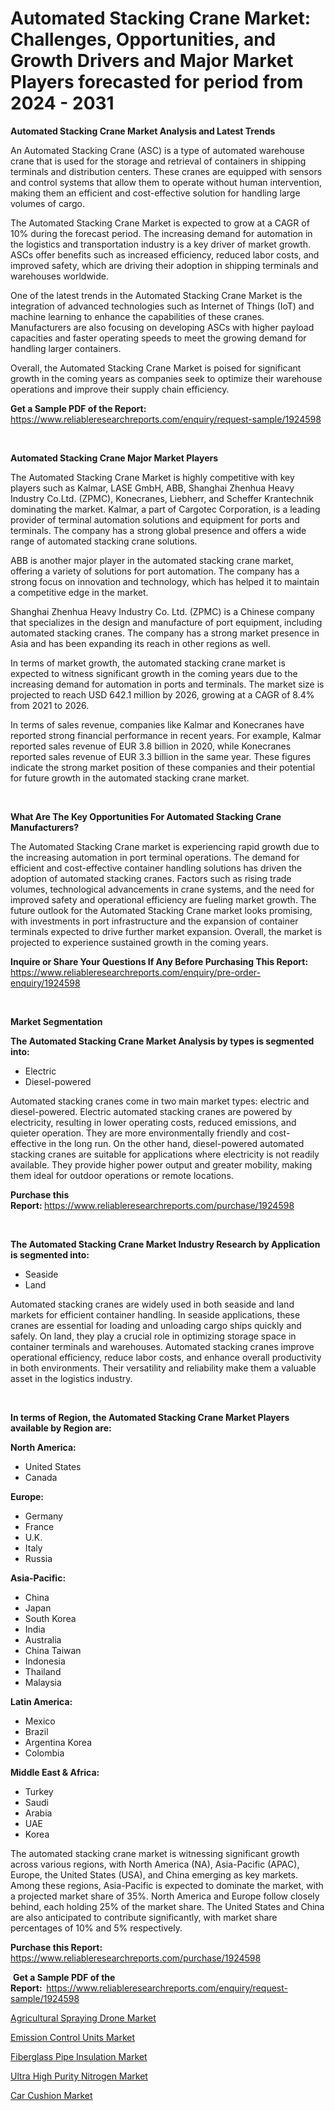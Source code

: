 <p><h1>Automated Stacking Crane Market: Challenges, Opportunities, and Growth Drivers and Major Market Players forecasted for period from 2024 - 2031</h1></p><p><strong>Automated Stacking Crane Market Analysis and Latest Trends</strong></p>
<p><p>An Automated Stacking Crane (ASC) is a type of automated warehouse crane that is used for the storage and retrieval of containers in shipping terminals and distribution centers. These cranes are equipped with sensors and control systems that allow them to operate without human intervention, making them an efficient and cost-effective solution for handling large volumes of cargo.</p><p>The Automated Stacking Crane Market is expected to grow at a CAGR of 10% during the forecast period. The increasing demand for automation in the logistics and transportation industry is a key driver of market growth. ASCs offer benefits such as increased efficiency, reduced labor costs, and improved safety, which are driving their adoption in shipping terminals and warehouses worldwide.</p><p>One of the latest trends in the Automated Stacking Crane Market is the integration of advanced technologies such as Internet of Things (IoT) and machine learning to enhance the capabilities of these cranes. Manufacturers are also focusing on developing ASCs with higher payload capacities and faster operating speeds to meet the growing demand for handling larger containers.</p><p>Overall, the Automated Stacking Crane Market is poised for significant growth in the coming years as companies seek to optimize their warehouse operations and improve their supply chain efficiency.</p></p>
<p><strong>Get a Sample PDF of the Report:&nbsp;</strong> <a href="https://www.reliableresearchreports.com/enquiry/request-sample/1924598">https://www.reliableresearchreports.com/enquiry/request-sample/1924598</a></p>
<p>&nbsp;</p>
<p><strong>Automated Stacking Crane Major Market Players</strong></p>
<p><p>The Automated Stacking Crane Market is highly competitive with key players such as Kalmar, LASE GmbH, ABB, Shanghai Zhenhua Heavy Industry Co.Ltd. (ZPMC), Konecranes, Liebherr, and Scheffer Krantechnik dominating the market. Kalmar, a part of Cargotec Corporation, is a leading provider of terminal automation solutions and equipment for ports and terminals. The company has a strong global presence and offers a wide range of automated stacking crane solutions.</p><p>ABB is another major player in the automated stacking crane market, offering a variety of solutions for port automation. The company has a strong focus on innovation and technology, which has helped it to maintain a competitive edge in the market.</p><p>Shanghai Zhenhua Heavy Industry Co. Ltd. (ZPMC) is a Chinese company that specializes in the design and manufacture of port equipment, including automated stacking cranes. The company has a strong market presence in Asia and has been expanding its reach in other regions as well.</p><p>In terms of market growth, the automated stacking crane market is expected to witness significant growth in the coming years due to the increasing demand for automation in ports and terminals. The market size is projected to reach USD 642.1 million by 2026, growing at a CAGR of 8.4% from 2021 to 2026.</p><p>In terms of sales revenue, companies like Kalmar and Konecranes have reported strong financial performance in recent years. For example, Kalmar reported sales revenue of EUR 3.8 billion in 2020, while Konecranes reported sales revenue of EUR 3.3 billion in the same year. These figures indicate the strong market position of these companies and their potential for future growth in the automated stacking crane market.</p></p>
<p>&nbsp;</p>
<p><strong>What Are The Key Opportunities For Automated Stacking Crane Manufacturers?</strong></p>
<p><p>The Automated Stacking Crane market is experiencing rapid growth due to the increasing automation in port terminal operations. The demand for efficient and cost-effective container handling solutions has driven the adoption of automated stacking cranes. Factors such as rising trade volumes, technological advancements in crane systems, and the need for improved safety and operational efficiency are fueling market growth. The future outlook for the Automated Stacking Crane market looks promising, with investments in port infrastructure and the expansion of container terminals expected to drive further market expansion. Overall, the market is projected to experience sustained growth in the coming years.</p></p>
<p><strong>Inquire or Share Your Questions If Any Before Purchasing This Report:</strong> <a href="https://www.reliableresearchreports.com/enquiry/pre-order-enquiry/1924598">https://www.reliableresearchreports.com/enquiry/pre-order-enquiry/1924598</a></p>
<p>&nbsp;</p>
<p><strong>Market Segmentation</strong></p>
<p><strong>The Automated Stacking Crane Market Analysis by types is segmented into:</strong></p>
<p><ul><li>Electric</li><li>Diesel-powered</li></ul></p>
<p><p>Automated stacking cranes come in two main market types: electric and diesel-powered. Electric automated stacking cranes are powered by electricity, resulting in lower operating costs, reduced emissions, and quieter operation. They are more environmentally friendly and cost-effective in the long run. On the other hand, diesel-powered automated stacking cranes are suitable for applications where electricity is not readily available. They provide higher power output and greater mobility, making them ideal for outdoor operations or remote locations.</p></p>
<p><strong>Purchase this Report:&nbsp;</strong><a href="https://www.reliableresearchreports.com/purchase/1924598">https://www.reliableresearchreports.com/purchase/1924598</a></p>
<p>&nbsp;</p>
<p><strong>The Automated Stacking Crane Market Industry Research by Application is segmented into:</strong></p>
<p><ul><li>Seaside</li><li>Land</li></ul></p>
<p><p>Automated stacking cranes are widely used in both seaside and land markets for efficient container handling. In seaside applications, these cranes are essential for loading and unloading cargo ships quickly and safely. On land, they play a crucial role in optimizing storage space in container terminals and warehouses. Automated stacking cranes improve operational efficiency, reduce labor costs, and enhance overall productivity in both environments. Their versatility and reliability make them a valuable asset in the logistics industry.</p></p>
<p>&nbsp;</p>
<p><strong>In terms of Region, the Automated Stacking Crane Market Players available by Region are:</strong></p>
<p>
    <p> <strong> North America: </strong>
        <ul>
            <li>United States</li>
            <li>Canada</li>
        </ul>
        </p> 
    <p> <strong> Europe: </strong>
        <ul>
            <li>Germany</li>
            <li>France</li>
            <li>U.K.</li>
            <li>Italy</li>
            <li>Russia</li>
        </ul>
        </p> 
    <p> <strong> Asia-Pacific: </strong>
        <ul>
            <li>China</li>
            <li>Japan</li>
            <li>South Korea</li>
            <li>India</li>
            <li>Australia</li>
            <li>China Taiwan</li>
            <li>Indonesia</li>
            <li>Thailand</li>
            <li>Malaysia</li>
        </ul>
        </p> 
    <p> <strong> Latin America: </strong>
        <ul>
            <li>Mexico</li>
            <li>Brazil</li>
            <li>Argentina Korea</li>
            <li>Colombia</li>
        </ul>
        </p> 
    <p> <strong> Middle East & Africa: </strong>
        <ul>
            <li>Turkey</li>
            <li>Saudi</li>
            <li>Arabia</li>
            <li>UAE</li>
            <li>Korea</li>
        </ul>
    </p>
    </p>
<p><p>The automated stacking crane market is witnessing significant growth across various regions, with North America (NA), Asia-Pacific (APAC), Europe, the United States (USA), and China emerging as key markets. Among these regions, Asia-Pacific is expected to dominate the market, with a projected market share of 35%. North America and Europe follow closely behind, each holding 25% of the market share. The United States and China are also anticipated to contribute significantly, with market share percentages of 10% and 5% respectively.</p></p>
<p><strong>Purchase this Report: </strong><a href="https://www.reliableresearchreports.com/purchase/1924598">https://www.reliableresearchreports.com/purchase/1924598</a></p>
<p>&nbsp;<strong>Get a Sample PDF of the Report:&nbsp;&nbsp;</strong><a href="https://www.reliableresearchreports.com/enquiry/request-sample/1924598">https://www.reliableresearchreports.com/enquiry/request-sample/1924598</a></p>
<p><strong></strong></p>
<p><p><a href="https://angry-finch-aaf.notion.site/Agricultural-Spraying-Drone-Market-Size-2024-2031-Global-Industrial-Analysis-Key-Geographical-Reg-cc50fd1414744e49bcbbfebae7b09354">Agricultural Spraying Drone Market</a></p><p><a href="https://pretty-mail-caf.notion.site/Emission-Control-Units-Market-Centers-on-Aspects-such-as-Market-Growth-Market-Share-Market-Opportu-ac03ba21e80d4b9da27c740164d65c1b">Emission Control Units Market</a></p><p><a href="https://view.publitas.com/reportprime-1/fiberglass-pipe-insulation-market-furnish-information-about-market-size-market-share-market-dynamics-and-projections-spanning-from-2024-to-2031/">Fiberglass Pipe Insulation Market</a></p><p><a href="https://circular-yam-9b9.notion.site/Ultra-High-Purity-Nitrogen-Market-Insights-Market-Players-and-Forecast-Till-2031-045097c62b1a46a9813649cd8ce08b6c">Ultra High Purity Nitrogen Market</a></p><p><a href="https://view.publitas.com/reportprime-1/car-cushion-market-research-report-forecasted-for-period-from-2024-2031-by-market-type-market-application-and-region/">Car Cushion Market</a></p></p>